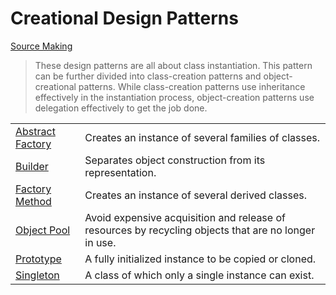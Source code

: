 # Creational Design Patterns

[Source Making][source_making]

> These design patterns are all about class instantiation. This pattern can be further divided into class-creation patterns and object-creational patterns. While class-creation patterns use inheritance effectively in the instantiation process, object-creation patterns use delegation effectively to get the job done.


|                                           |                                                                                                      |
|-------------------------------------------|------------------------------------------------------------------------------------------------------|
| [Abstract Factory](./abstract_factory.md) | Creates an instance of several families of classes.                                                  |
| [Builder]()                               | Separates object construction from its representation.                                               |
| [Factory Method]()                        | Creates an instance of several derived classes.                                                      |
| [Object Pool]()                           | Avoid expensive acquisition and release of resources by recycling objects that are no longer in use. |
| [Prototype]()                             | A fully initialized instance to be copied or cloned.                                                 |
| [Singleton](./singleton.md)               | A class of which only a single instance can exist.                                                   |

[source_making]: https://sourcemaking.com/design_patterns "Source Making: Design Patterns"

